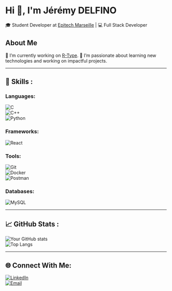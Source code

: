 # Hi 👋, I'm Jérémy DELFINO  
🎓 Student Developer at [Epitech Marseille](https://www.epitech.eu/) | 💻 Full Stack Developer  

## About Me  
🔭 I’m currently working on [R-Type](#).
💬 I’m passionate about learning new technologies and working on impactful projects.  

---

## 🌟 Skills :  

### Languages:  
![C](https://img.shields.io/badge/-C-00599C?logo=c&logoColor=white&style=for-the-badge)  
![C++](https://img.shields.io/badge/-C++-00599C?logo=cplusplus&logoColor=white&style=for-the-badge)  
![Python](https://img.shields.io/badge/-Python-3776AB?logo=python&logoColor=white&style=for-the-badge)  

### Frameworks:  
![React](https://img.shields.io/badge/-React-61DAFB?logo=react&logoColor=black&style=for-the-badge)  

### Tools:  
![Git](https://img.shields.io/badge/-Git-F05032?logo=git&logoColor=white&style=for-the-badge)  
![Docker](https://img.shields.io/badge/-Docker-2496ED?logo=docker&logoColor=white&style=for-the-badge)  
![Postman](https://img.shields.io/badge/-Postman-FF6C37?logo=postman&logoColor=white&style=for-the-badge)  

### Databases:  
![MySQL](https://img.shields.io/badge/-MySQL-4479A1?logo=mysql&logoColor=white&style=for-the-badge)  

---

## 📈 GitHub Stats :  
![Your GitHub stats](https://github-readme-stats.vercel.app/api?username=jeremydelfino&show_icons=true&theme=radical)  
![Top Langs](https://github-readme-stats.vercel.app/api/top-langs/?username=ton-jeremydelfino&layout=compact&theme=radical)  

---

## 🌐 Connect With Me:  
[![LinkedIn](https://img.shields.io/badge/LinkedIn-0077B5?style=for-the-badge&logo=linkedin&logoColor=white)](https://www.linkedin.com/in/jeremydelfino/)  
[![Email](https://img.shields.io/badge/Email-D14836?style=for-the-badge&logo=gmail&logoColor=white)](mailto:jeremy.delfino@epitech.eu)  
